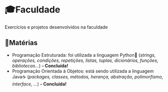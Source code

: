 # 🎓Faculdade
 Exercícios e projetos desenvolvidos na faculdade
## 📝Matérias
- Programação Estruturada: foi utilizada a linguagem Python🐍 (*strings, operações, condições, repetições, listas, tuplas, dicionários, funções, bibliotecas...*) **- Concluída!**
- Programação Orientada à Objetos: está sendo utilizada a linguagem Java☕ (*packages, classes, métodos, herança, abstração, polimorfismo, interface, ...*)  **- Concluída!**
